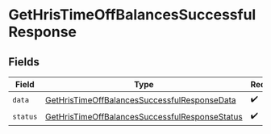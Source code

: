 # GetHrisTimeOffBalancesSuccessfulResponse


## Fields

| Field                                                                                                                   | Type                                                                                                                    | Required                                                                                                                | Description                                                                                                             |
| ----------------------------------------------------------------------------------------------------------------------- | ----------------------------------------------------------------------------------------------------------------------- | ----------------------------------------------------------------------------------------------------------------------- | ----------------------------------------------------------------------------------------------------------------------- |
| `data`                                                                                                                  | [GetHrisTimeOffBalancesSuccessfulResponseData](../../models/shared/gethristimeoffbalancessuccessfulresponsedata.md)     | :heavy_check_mark:                                                                                                      | N/A                                                                                                                     |
| `status`                                                                                                                | [GetHrisTimeOffBalancesSuccessfulResponseStatus](../../models/shared/gethristimeoffbalancessuccessfulresponsestatus.md) | :heavy_check_mark:                                                                                                      | N/A                                                                                                                     |